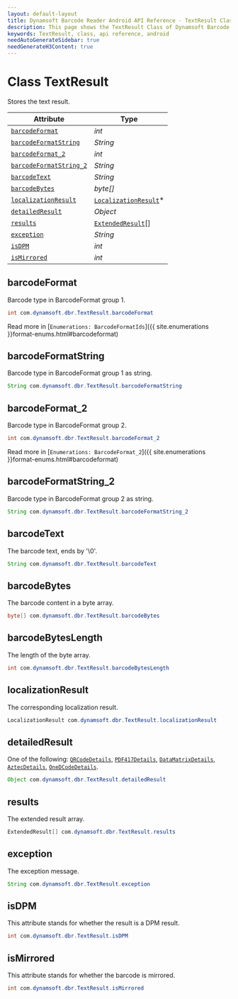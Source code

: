 ```yaml
---
layout: default-layout
title: Dynamsoft Barcode Reader Android API Reference - TextResult Class
description: This page shows the TextResult Class of Dynamsoft Barcode Reader for Android SDK.
keywords: TextResult, class, api reference, android
needAutoGenerateSidebar: true
needGenerateH3Content: true
---
```


# Class TextResult

Stores the text result.

| Attribute | Type |
|-----------|------|
| [`barcodeFormat`](#barcodeformat) | *int* |
| [`barcodeFormatString`](#barcodeformatstring) | *String* |
| [`barcodeFormat_2`](#barcodeformat_2) | *int* |
| [`barcodeFormatString_2`](#barcodeformatstring_2) | *String* |
| [`barcodeText`](#barcodetext) | *String* |
| [`barcodeBytes`](#barcodebytes) | *byte\[\]* |
| [`localizationResult`](#localizationresult) | [`LocalizationResult`](LocalizationResult.md)\* |
| [`detailedResult`](#detailedresult) | *Object* |
| [`results`](#results) | [`ExtendedResult`](ExtendedResult.md)\[\] |
| [`exception`](#exception) | *String* |
| [`isDPM`](#isdpm) | *int* |
| [`isMirrored`](#ismirrored) | *int* |

## barcodeFormat

Barcode type in BarcodeFormat group 1.

```java
int com.dynamsoft.dbr.TextResult.barcodeFormat
```

Read more in [`Enumerations: BarcodeFormatIds`]({{ site.enumerations }}format-enums.html#barcodeformat)

## barcodeFormatString

Barcode type in BarcodeFormat group 1 as string.

```java
String com.dynamsoft.dbr.TextResult.barcodeFormatString
```

## barcodeFormat_2

Barcode type in BarcodeFormat group 2.

```java
int com.dynamsoft.dbr.TextResult.barcodeFormat_2
```

Read more in [`Enumerations: BarcodeFormat_2`]({{ site.enumerations }}format-enums.html#barcodeformat)

## barcodeFormatString_2

Barcode type in BarcodeFormat group 2 as string.

```java
String com.dynamsoft.dbr.TextResult.barcodeFormatString_2
```

## barcodeText

The barcode text, ends by '\0'.

```java
String com.dynamsoft.dbr.TextResult.barcodeText
```

## barcodeBytes

The barcode content in a byte array.

```java
byte[] com.dynamsoft.dbr.TextResult.barcodeBytes
```

## barcodeBytesLength

The length of the byte array.

```java
int com.dynamsoft.dbr.TextResult.barcodeBytesLength
```

## localizationResult

The corresponding localization result.

```java
LocalizationResult com.dynamsoft.dbr.TextResult.localizationResult
```

## detailedResult

One of the following: [`QRCodeDetails`](auxiliary-QRCodeDetails.md), [`PDF417Details`](auxiliary-PDF417Details.md), [`DataMatrixDetails`](auxiliary-DataMatrixDetails.md), [`AztecDetails`](auxiliary-AztecDetails.md), [`OneDCodeDetails`](auxiliary-OneDCodeDetails.md).

```java
Object com.dynamsoft.dbr.TextResult.detailedResult
```

## results

The extended result array.

```java
ExtendedResult[] com.dynamsoft.dbr.TextResult.results
```

## exception

The exception message.

```java
String com.dynamsoft.dbr.TextResult.exception
```

## isDPM

This attribute stands for whether the result is a DPM result.

```java
int com.dynamsoft.dbr.TextResult.isDPM
```

## isMirrored

This attribute stands for whether the barcode is mirrored.

```java
int com.dynamsoft.dbr.TextResult.isMirrored
```
